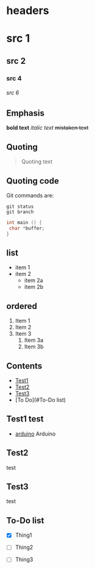 # headers

# src 1
## src 2
### src 4
###### src 6

## Emphasis
**bold text**
_italic text_
~~mistaken text~~

## Quoting
> Quoting text

## Quoting code
Git commands are:
```
git status
git branch

```
```c++
int main () {
 char *buffer;
}
```
## list
* item 1
* item 2
	* item 2a
	* item 2b

## ordered
1. Item 1
1. Item 2
1. Item 3
	1. Item 3a
	1. Item 3b
## Contents
- [Test1](#Test1)
- [Test2](#Test3)
- [Test3](#Test3)
- [To Do](#To-Do list)

## Test1 test
- [arduino](https://github.com/sergikSm/Arduino) Arduino
## Test2
test
## Test3
test
## To-Do list
- [x] Thing1
- [ ] Thing2
- [ ] Thing3

